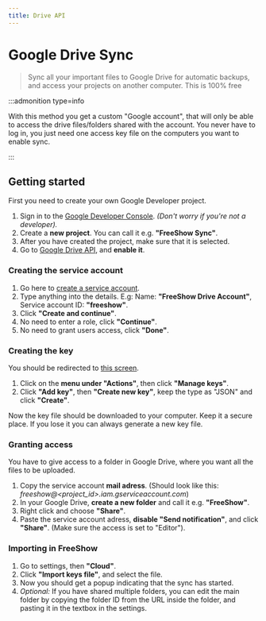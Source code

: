 ```yaml
---
title: Drive API
---
```


# Google Drive Sync

> Sync all your important files to Google Drive for automatic backups, and access your projects on another computer. This is 100% free

:::admonition type=info

With this method you get a custom "Google account", that will only be able to access the drive files/folders shared with the account. You never have to log in, you just need one access key file on the computers you want to enable sync.

:::

## Getting started

First you need to create your own Google Developer project.

1. Sign in to the [Google Developer Console](https://console.cloud.google.com/projectcreate). _(Don't worry if you're not a developer)._
2. Create a **new project**. You can call it e.g. **"FreeShow Sync"**.
3. After you have created the project, make sure that it is selected.
4. Go to [Google Drive API](https://console.developers.google.com/apis/api/drive.googleapis.com/), and **enable it**.

### Creating the service account

1. Go here to [create a service account](https://console.cloud.google.com/iam-admin/serviceaccounts/create).
2. Type anything into the details. E.g: Name: **"FreeShow Drive Account"**, Service account ID: **"freeshow"**.
3. Click **"Create and continue"**.
4. No need to enter a role, click **"Continue"**.
5. No need to grant users access, click **"Done"**.

### Creating the key

You should be redirected to [this screen](https://console.cloud.google.com/iam-admin/serviceaccounts).

1. Click on the **menu under "Actions"**, then click **"Manage keys"**.
2. Click **"Add key"**, then **"Create new key"**, keep the type as "JSON" and click **"Create"**.

Now the key file should be downloaded to your computer. Keep it a secure place. If you lose it you can always generate a new key file.

### Granting access

You have to give access to a folder in Google Drive, where you want all the files to be uploaded.

1. Copy the service account **mail adress**. (Should look like this: _freeshow@<project_id>.iam.gserviceaccount.com_)
2. In your Google Drive, **create a new folder** and call it e.g. **"FreeShow"**.
3. Right click and choose **"Share"**.
4. Paste the service account adress, **disable "Send notification"**, and click **"Share"**. (Make sure the access is set to "Editor").

### Importing in FreeShow

1. Go to settings, then **"Cloud"**.
2. Click **"Import keys file"**, and select the file.
3. Now you should get a popup indicating that the sync has started.
4. _Optional:_ If you have shared multiple folders, you can edit the main folder by copying the folder ID from the URL inside the folder, and pasting it in the textbox in the settings.
